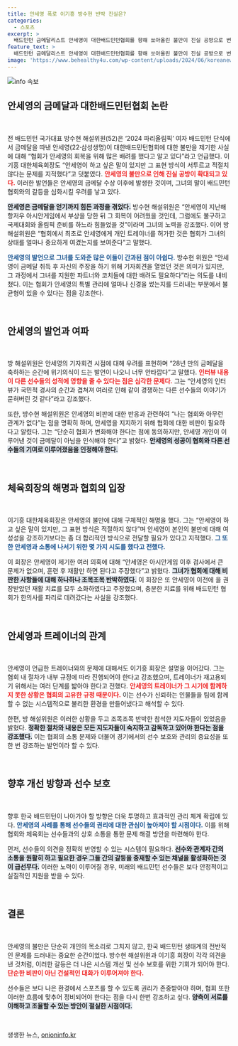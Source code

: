 ```yaml
---
title: 안세영 폭로 이기흥 방수현 반박 진실은?
categories:
  - 스포츠
excerpt: >
  배드민턴 금메달리스트 안세영이 대한배드민턴협회를 향해 쏘아올린 불만이 진실 공방으로 번지고 있다. 방수현 해설위원이 협회의 배려를 강조하며 안세영 발언의 아쉬움을 전한 가운데, 체육회장 이기흥이 조목조목 반박하며 양측의 긴장이 고조되고 있다. 클릭해서 배드민턴계를 뒤흔든 진실의 전쟁을 확인하세요!
feature_text: >
  배드민턴 금메달리스트 안세영이 대한배드민턴협회를 향해 쏘아올린 불만이 진실 공방으로 번지고 있다. 방수현 해설위원이 협회의 배려를 강조하며 안세영 발언의 아쉬움을 전한 가운데, 체육회장 이기흥이 조목조목 반박하며 양측의 긴장이 고조되고 있다. 클릭해서 배드민턴계를 뒤흔든 진실의 전쟁을 확인하세요!
image: 'https://www.behealthy4u.com/wp-content/uploads/2024/06/koreanews.jpg'
---
```


<p><img src="https://www.behealthy4u.com/wp-content/uploads/2024/06/koreanews.jpg" alt="info 속보" /></p>

<h2 data-ke-size="size26">안세영의 금메달과 대한배드민턴협회 논란</h2>

<p data-ke-size="size16">&nbsp;</p>

<p>전 배드민턴 국가대표 방수현 해설위원(52)은 ‘2024 파리올림픽’ 여자 배드민턴 단식에서 금메달을 따낸 안세영(22·삼성생명)이 대한배드민턴협회에 대한 불만을 제기한 사실에 대해 “협회가 안세영의 회복을 위해 많은 배려를 했다고 알고 있다”라고 언급했다. 이기흥 대한체육회장도 “안세영이 하고 싶은 말이 있지만 그 표현 방식이 서투르고 적절치 않다는 문제를 지적했다”고 덧붙였다. <b><span style="color: #ee2323;">안세영의 불만으로 인해 진실 공방이 확대되고 있다.</span></b> 이러한 발언들은 안세영의 금메달 수상 이후에 발생한 것이며, 그녀의 말이 배드민턴 협회와의 갈등을 심화시킬 우려를 낳고 있다.</p>

<p><b><span style="background-color: #21538527;">안세영은 금메달을 얻기까지 힘든 과정을 겪었다.</span></b> 방수현 해설위원은 “안세영이 지난해 항저우 아시안게임에서 부상을 당한 뒤 그 회복이 어려웠을 것인데, 그럼에도 불구하고 국제대회와 올림픽 준비를 하느라 힘들었을 것”이라며 그녀의 노력을 강조했다. 이어 방 해설위원은 “협회에서 최초로 안세영에게 개인 트레이너를 허가한 것은 협회가 그녀의 상태를 얼마나 중요하게 여겼는지를 보여준다”고 말했다. </p>

<p><b><span style="color: #1a5490;">안세영의 발언으로 그녀를 도와준 많은 이들이 간과된 점이 아쉽다.</span></b> 방수현 위원은 “안세영이 금메달 취득 후 자신의 주장을 하기 위해 기자회견을 열었던 것은 의미가 있지만, 그 과정에서 그녀를 지원한 파트너와 코치들에 대한 배려도 필요하다”라는 의도를 내비쳤다. 이는 협회가 안세영의 특별 관리에 얼마나 신경을 썼는지를 드러내는 부분에서 불균형이 있을 수 있다는 점을 강조한다.</p>

<p data-ke-size="size16">&nbsp;</p>

<h2 data-ke-size="size26">안세영의 발언과 여파</h2>

<p data-ke-size="size16">&nbsp;</p>

<p>방 해설위원은 안세영의 기자회견 시점에 대해 우려를 표현하며 “28년 만의 금메달을 축하하는 순간에 위기의식이 드는 발언이 나오니 너무 안타깝다”고 말했다. <b><span style="color: #ee2323;">인터뷰 내용이 다른 선수들의 성적에 영향을 줄 수 있다는 점은 심각한 문제다.</span></b> 그는 “안세영의 인터뷰가 국민적 경사의 순간과 겹쳐져 여러로 인해 같이 경쟁하는 다른 선수들의 이야기가 묻혀버린 것 같다”라고 강조했다.</p>

<p>또한, 방수현 해설위원은 안세영의 비판에 대한 반응과 관련하여 “나는 협회와 아무런 관계가 없다”는 점을 명확히 하며, 안세영을 지지하기 위해 협회에 대한 비판이 필요하다고 알렸다. 그는 “단순히 협회가 변화해야 한다는 점에 동의하지만, 안세영 개인이 이루어낸 것이 금메달이 아님을 인식해야 한다”고 밝혔다. <b><span style="background-color: #21538527;">안세영의 성공이 협회와 다른 선수들의 기여로 이루어졌음을 인정해야 한다.</span></b></p>

<p data-ke-size="size16">&nbsp;</p>

<h2 data-ke-size="size26">체육회장의 해명과 협회의 입장</h2>

<p data-ke-size="size16">&nbsp;</p>

<p>이기흥 대한체육회장은 안세영의 불만에 대해 구체적인 해명을 했다. 그는 “안세영이 하고 싶은 말이 있지만, 그 표현 방식은 적절하지 않다”며 안세영이 본인의 불만에 대해 여성성을 강조하기보다는 좀 더 합리적인 방식으로 전달할 필요가 있다고 지적했다. <b><span style="color: #1a5490;">그 또한 안세영과 소통에 나서기 위한 몇 가지 시도를 했다고 전했다.</span></b></p>

<p>이 회장은 안세영이 제기한 여러 의혹에 대해 “안세영은 아시안게임 이후 검사에서 큰 문제가 없으며, 훈련 후 재활만 하면 된다고 주장했다”고 밝혔다. <b><span style="background-color: #21538527;">그녀가 협회에 대해 비판한 사항들에 대해 하나하나 조목조목 반박하였다.</span></b> 이 회장은 또 안세영이 이전에 을 권장받았던 재활 치료를 모두 소화하였다고 주장했으며, 충분한 치료를 위해 배드민턴 협회가 한의사를 파리로 데려갔다는 사실을 강조했다.</p>

<p data-ke-size="size16">&nbsp;</p>

<h2 data-ke-size="size26">안세영과 트레이너의 관계</h2>

<p data-ke-size="size16">&nbsp;</p>

<p>안세영이 언급한 트레이너와의 문제에 대해서도 이기흥 회장은 설명을 이어갔다. 그는 협회 내 절차가 내부 규정에 따라 진행되어야 한다고 강조했으며, 트레이너가 재고용되기 위해서는 여러 단계를 밟아야 한다고 전했다. <b><span style="color: #ee2323;">안세영의 트레이너가 그 시기에 함께하지 못한 상황은 협회의 고유한 규정 때문이다.</span></b> 이는 선수가 신뢰하는 인물들을 팀에 함께할 수 없는 시스템적으로 불리한 환경을 만들어냈다고 해석할 수 있다.</p>

<p>한편, 방 해설위원은 이러한 상황을 두고 조목조목 반박한 참석한 지도자들이 있었음을 밝혔다. <b><span style="background-color: #21538527;">정확한 절차와 내용은 모든 지도자들이 숙지하고 감독하고 있어야 한다는 점을 강조했다.</span></b> 이는 협회의 소통 문제와 더불어 경기에서의 선수 보호와 관리의 중요성을 또 한 번 강조하는 발언이라 할 수 있다.</p>

<p data-ke-size="size16">&nbsp;</p>

<h2 data-ke-size="size26">향후 개선 방향과 선수 보호</h2>

<p data-ke-size="size16">&nbsp;</p>

<p>향후 한국 배드민턴이 나아가야 할 방향은 더욱 투명하고 효과적인 관리 체계 확립에 있다. <b><span style="color: #1a5490;">안세영의 사례를 통해 선수들의 권리에 대한 관심이 높아져야 할 시점이다.</span></b> 이를 위해 협회와 체육회는 선수들과의 상호 소통을 통한 문제 해결 방안을 마련해야 한다.</p>

<p>먼저, 선수들의 의견을 정확히 반영할 수 있는 시스템이 필요하다. <b><span style="background-color: #21538527;">선수와 관계자 간의 소통을 원활히 하고 필요한 경우 그들 간의 갈등을 중재할 수 있는 채널을 활성화하는 것이 급선무다.</span></b> 이러한 노력이 이루어질 경우, 미래의 배드민턴 선수들은 보다 안정적이고 실질적인 지원을 받을 수 있다.</p>

<p data-ke-size="size16">&nbsp;</p>

<h2 data-ke-size="size26">결론</h2>

<p data-ke-size="size16">&nbsp;</p>

<p>안세영의 불만은 단순히 개인의 목소리로 그치지 않고, 한국 배드민턴 생태계의 전반적인 문제를 드러내는 중요한 순간이었다. 방수현 해설위원과 이기흥 회장이 각각 의견을 낸 것처럼, 이러한 갈등은 더 나은 시스템 개선 및 선수 보호를 위한 기회가 되어야 한다. <b><span style="color: #ee2323;">단순한 비판이 아닌 건설적인 대화가 이루어져야 한다.</span></b> </p>

<p>선수들은 보다 나은 환경에서 스포츠를 할 수 있도록 권리가 존중받아야 하며, 협회 또한 이러한 흐름에 맞추어 정비되어야 한다는 점을 다시 한번 강조하고 싶다. <b><span style="background-color: #21538527;">양측이 서로를 이해하고 조율할 수 있는 방안이 절실한 시점이다.</span></b> </p>

<p data-ke-size="size16">&nbsp;</p>
생생한 뉴스, <a href="https://onioninfo.kr" rel="dofollow">onioninfo.kr</a>


